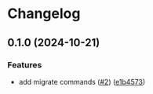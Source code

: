 # Changelog

## 0.1.0 (2024-10-21)


### Features

* add migrate commands ([#2](https://github.com/3sidedcube/tsc-cli/issues/2)) ([e1b4573](https://github.com/3sidedcube/tsc-cli/commit/e1b4573b805e00027d61701fc12827d8451b2e66))
